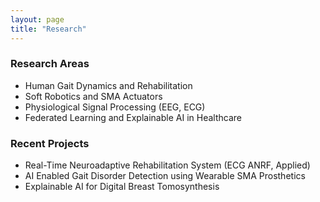 ```yaml
---
layout: page
title: "Research"
---
```


### Research Areas
- Human Gait Dynamics and Rehabilitation
- Soft Robotics and SMA Actuators
- Physiological Signal Processing (EEG, ECG)
- Federated Learning and Explainable AI in Healthcare

### Recent Projects
- Real-Time Neuroadaptive Rehabilitation System (ECG ANRF, Applied)
- AI Enabled Gait Disorder Detection using Wearable SMA Prosthetics
- Explainable AI for Digital Breast Tomosynthesis
